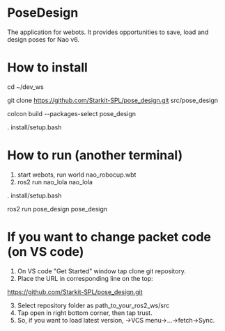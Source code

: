 # PoseDesign
The application for webots. It provides opportunities to save, load and design poses for Nao v6.

# How to install
cd ~/dev_ws

git clone https://github.com/Starkit-SPL/pose_design.git src/pose_design

colcon build --packages-select pose_design

. install/setup.bash

# How to run (another terminal)

1. start webots, run world nao_robocup.wbt
2. ros2 run nao_lola nao_lola

. install/setup.bash

ros2 run pose_design pose_design

# If you want to change packet code (on VS code)

1. On VS code "Get Started" window tap clone git repository.
2. Place the URL in corresponding line on the top:

https://github.com/Starkit-SPL/pose_design.git

3. Select repository folder as path_to_your_ros2_ws/src
4. Tap open in right bottom corner, then tap trust.
5. So, if you want to load latest version, ->VCS menu->...->fetch->Sync.
